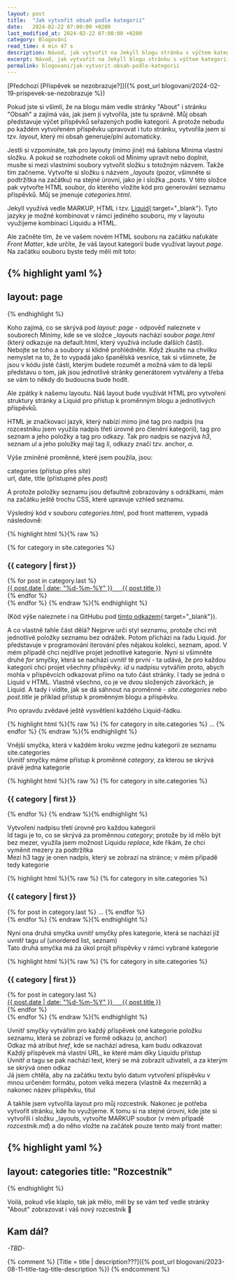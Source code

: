 ```yaml
---
layout: post
title:  "Jak vytvořit obsah podle kategorií"
date:   2024-02-22 07:00:00 +0200
last_modified_at: 2024-02-22 07:00:00 +0200
category: Blogování
read_time: 4 min 47 s
description: Návod, jak vytvořit na Jekyll blogu stránku s výčtem kategorií a jim přiřazených článků.
excerpt: Návod, jak vytvořit na Jekyll blogu stránku s výčtem kategorií a jim přiřazených článků.
permalink: blogovani/jak-vytvorit-obsah-podle-kategorii
---
```


[Předchozí [Příspěvek se nezobrazuje?]]({% post_url blogovani/2024-02-19-prispevek-se-nezobrazuje %})

Pokud jste si všimli, že na blogu mám vedle stránky "About" i stránku "Obsah" a zajímá vás, jak jsem ji vytvořila, jste tu správně. Můj obsah představuje výčet příspěvků seřazených podle kategorií. A protože nebudu po každém vytvořeném příspěvku upravovat i tuto stránku, vytvořila jsem si tzv. *layout*, který mi obsah generuje/plní automaticky.

Jestli si vzpomínáte, tak pro layouty (mimo jiné) má šablona Minima vlastní složku. A pokud se rozhodnete cokoli od Minimy upravit nebo doplnit, musíte si mezi vlastními soubory vytvořit složku s totožným názvem. Takže tím začneme. Vytvořte si složku s názvem *_layouts* (pozor, všimněte si podtržítka na začátku) na stejné úrovni, jako je i složka _posts. V této složce pak vytvořte HTML soubor, do kterého vložíte kód pro generování seznamu příspěvků. Můj se jmenuje *categories.html*.

Jekyll využívá vedle MARKUP, HTML i tzv. [Liquid](https://shopify.github.io/liquid/){:target="_blank"}. Tyto jazyky je možné kombinovat v rámci jediného souboru, my v layoutu využijeme kombinaci Liquidu a HTML.

Ale začněte tím, že ve vašem novém HTML souboru na začátku naťukáte *Front Matter*, kde určíte, že váš layout kategorií bude využívat layout *page*. Na začátku souboru byste tedy měli mít toto:

{% highlight yaml %}
---
layout: page
---
{% endhighlight %}

Koho zajímá, co se skrývá pod *layout: page* - odpověď naleznete v souborech Minimy, kde se ve složce *_layouts* nachází soubor *page.html* (který odkazuje na default.html, který využívá include dalších částí). Nebojte se toho a soubory si klidně prohlédněte. Když zkusíte na chvilku nemyslet na to, že to vypadá jako španělská vesnice, tak si všimnete, že jsou v kódu jisté části, kterým budete rozumět a možná vám to dá lepší představu o tom, jak jsou jednotlivé stránky generátorem vytvářeny a třeba se vám to někdy do budoucna bude hodit.

Ale zpátky k našemu layoutu. Náš layout bude využívát HTML pro vytvoření struktury stránky a Liquid pro přístup k proměnným blogu a jednotlivých příspěvků.

HTML je značkovací jazyk, který nabízí mimo jiné tag pro nadpis (na rozcestníku jsem využila nadpis třetí úrovně pro členění kategorií), tag pro seznam a jeho položky a tag pro odkazy. Tak pro nadpis se nazývá *h3*, seznam *ul* a jeho položky mají tag *li*, odkazy značí tzv. anchor, *a*.

Výše zmíněné proměnné, které jsem použila, jsou:
- categories (přístup přes *site*)
- url, date, title (přístupné přes *post*)

A protože položky seznamu jsou defaultně zobrazovány s odrážkami, mám na začátku ještě trochu CSS, které upravuje vzhled seznamu.

Výsledný kód v souboru *categories.html*, pod front matterem, vypadá následovně:

{% highlight html %}{% raw %}
<style>
  ul {
  list-style-type: none; 
  padding: 0; 
  margin: 0; 
}
</style>

  {% for category in site.categories %}
    <h3 id="{{ category | first | replace: ' ', '_' }}">{{ category | first }}</h3>
      <ul>
      {% for post in category.last %}
        <li><a href="{{ post.url }}">{{ post.date | date: "%d-%m-%Y" }} &emsp; {{ post.title }}</a></li>
      {% endfor %}
      </ul>
    </li>
  {% endfor %}
{% endraw %}{% endhighlight %}

(Kód výše naleznete i na GitHubu pod [tímto odkazem](https://github.com/kaelwi/kaelwi.github.io/blob/master/docs/_layouts/categories.html){:target="_blank"}).

A co vlastně tahle část dělá? Nejprve určí styl seznamu, protože chci mít jednotlivé položky seznamu bez odrážek. Potom přichází na řadu Liquid. *for* představuje v programování iterování přes nějakou kolekci, seznam, apod. V mém případě chci nejdříve projet jednotlivé kategorie. Nyní si všimněte druhé *for* smyčky, která se nachází uvnitř té první - ta udává, že pro každou kategorii chci projet všechny příspěvky. *id* u nadpisu vytvářím proto, abych mohla v příspěvcích odkazovat přímo na tuto část stránky. I tady se jedná o Liquid v HTML. Vlastně všechno, co je ve dvou složených závorkách, je Liquid. A tady i vidíte, jak se dá sáhnout na proměnné - *site.categories* nebo *post.title* je příklad přístup k proměnným blogu a příspěvku.

Pro opravdu zvědavé ještě vysvětlení každého Liquid-řádku.

{% highlight html %}{% raw %}
  {% for category in site.categories %}
  ...
  {% endfor %}
{% endraw %}{% endhighlight %}

- Vnější smyčka, která v každém kroku vezme jednu kategorii ze seznamu site.categories
- Uvnitř smyčky máme přístup k proměnné *category*, za kterou se skrývá právě jedna kategorie

{% highlight html %}{% raw %}
  {% for category in site.categories %}
    <h3 id="{{ category | first | replace: ' ', '_' }}">{{ category | first }}</h3>
  {% endfor %}
{% endraw %}{% endhighlight %}

- Vytvoření nadpisu třetí úrovně pro každou kategorii
- Id tagu je to, co se skrývá za proměnnou *category*; protože by id mělo být bez mezer, využila jsem možnost Liquidu *replace*, kde říkám, že chci vyměnit mezery za podtržítka
- Mezi h3 tagy je onen nadpis, který se zobrazí na stránce; v mém případě tedy kategorie

{% highlight html %}{% raw %}
  {% for category in site.categories %}
    <h3 id="{{ category | first | replace: ' ', '_' }}">{{ category | first }}</h3>
      <ul>
      {% for post in category.last %}
        ...
      {% endfor %}
      </ul>
    </li>
  {% endfor %}
{% endraw %}{% endhighlight %}

- Nyní ona druhá smyčka uvnitř smyčky přes kategorie, která se nachází již uvnitř tagu *ul* (unordered list, seznam)
- Tato druhá smyčka má za úkol projít příspěvky v rámci vybrané kategorie

{% highlight html %}{% raw %}
  {% for category in site.categories %}
    <h3 id="{{ category | first | replace: ' ', '_' }}">{{ category | first }}</h3>
      <ul>
      {% for post in category.last %}
        <li><a href="{{ post.url }}">{{ post.date | date: "%d-%m-%Y" }} &emsp; {{ post.title }}</a></li>
      {% endfor %}
      </ul>
    </li>
  {% endfor %}
{% endraw %}{% endhighlight %}

- Uvnitř smyčky vytvářím pro každý příspěvek oné kategorie položku seznamu, která se zobrazí ve formě odkazu (*a*, anchor)
- Odkaz má atribut *href*, kde se nachází adresa, kam budu odkazovat
  - Každý příspěvek má vlastní URL, ke které mám díky Liquidu přístup
- Uvnitř *a* tagu se pak nachází text, který se má zobrazit uživateli, a za kterým se skrývá onen odkaz
  - Já jsem chtěla, aby na začátku textu bylo datum vytvoření příspěvku v mnou určeném formátu, potom velká mezera (vlastně 4x mezerník) a nakonec název příspěvku, titul

A takhle jsem vytvořila layout pro můj rozcestník. Nakonec je potřeba vytvořit stránku, kde ho využijeme. K tomu si na stejné úrovni, kde jste si vytvořili i složku _layouts, vytvořte MARKUP soubor (v mém případě *rozcestnik.md*) a do něho vložte na začátek pouze tento malý front matter:

{% highlight yaml %}
---
layout: categories
title: "Rozcestník"
---
{% endhighlight %}

Voilá, pokud vše klaplo, tak jak mělo, měl by se vám teď vedle stránky "About" zobrazovat i váš nový rozcestník 🥳

## Kam dál?

*\-TBD\-*

{% comment %} [Title = title \| description???]({% post_url blogovani/2023-08-11-title-tag-title-description %}) {% endcomment %}

